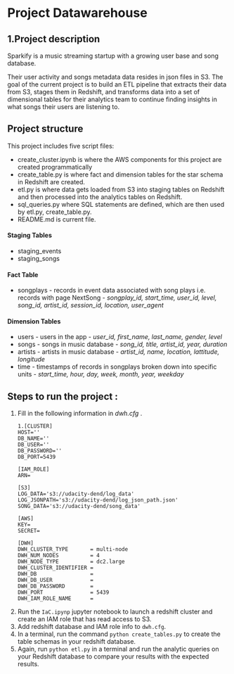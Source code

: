 # Project Datawarehouse

## 1.Project description

Sparkify is a music streaming startup with a growing user base and song database.

Their user activity and songs metadata data resides in json files in S3. The goal of the current project is to build an ETL pipeline that extracts their data from S3, stages them in Redshift, and transforms data into a set of dimensional tables for their analytics team to continue finding insights in what songs their users are listening to. 

## Project structure

This project includes five script files:

- create_cluster.ipynb is where the AWS components for this project are created programmatically
- create_table.py is where fact and dimension tables for the star schema in Redshift are created.
- etl.py is where data gets loaded from S3 into staging tables on Redshift and then processed into the analytics tables on Redshift.
- sql_queries.py where SQL statements are defined, which are then used by etl.py, create_table.py.
- README.md is current file.

#### Staging Tables
- staging_events
- staging_songs

####  Fact Table
- songplays - records in event data associated with song plays i.e. records with page NextSong - 
*songplay_id, start_time, user_id, level, song_id, artist_id, session_id, location, user_agent*

#### Dimension Tables
- users - users in the app - 
*user_id, first_name, last_name, gender, level*
- songs - songs in music database - 
*song_id, title, artist_id, year, duration*
- artists - artists in music database - 
*artist_id, name, location, lattitude, longitude*
- time - timestamps of records in songplays broken down into specific units - 
*start_time, hour, day, week, month, year, weekday*

## Steps to run the project :
1. Fill in the following information in *dwh.cfg* .
    ```
    1.[CLUSTER]
    HOST=''
    DB_NAME=''
    DB_USER=''
    DB_PASSWORD=''
    DB_PORT=5439

    [IAM_ROLE]
    ARN=

    [S3]
    LOG_DATA='s3://udacity-dend/log_data'
    LOG_JSONPATH='s3://udacity-dend/log_json_path.json'
    SONG_DATA='s3://udacity-dend/song_data'

    [AWS]
    KEY=
    SECRET=

    [DWH]
    DWH_CLUSTER_TYPE       = multi-node
    DWH_NUM_NODES          = 4
    DWH_NODE_TYPE          = dc2.large
    DWH_CLUSTER_IDENTIFIER = 
    DWH_DB                 = 
    DWH_DB_USER            = 
    DWH_DB_PASSWORD        = 
    DWH_PORT               = 5439
    DWH_IAM_ROLE_NAME      = 
    ```
2. Run the `IaC.ipynp` jupyter notebook to launch a redshift cluster and create an IAM role that has read access to S3.
3. Add redshift database and IAM role info to `dwh.cfg`. 
4. In a terminal, run the command `python create_tables.py` to create the table schemas in your redshift database.
5. Again, run `python etl.py` in a terminal and run the analytic queries on your Redshift database to compare your results with the expected results.